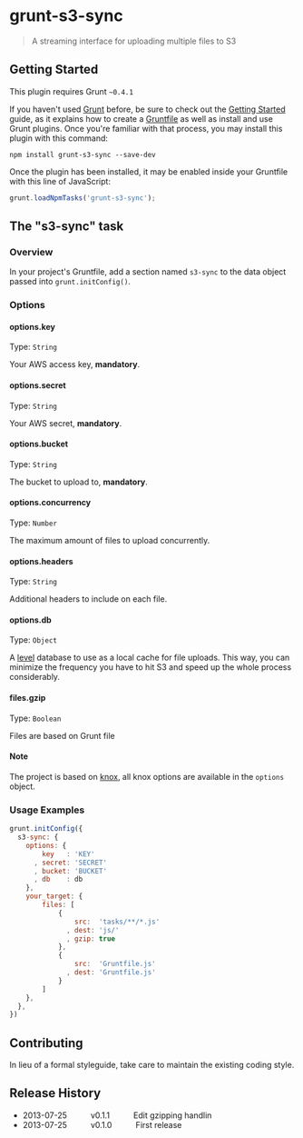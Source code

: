 # grunt-s3-sync

> A streaming interface for uploading multiple files to S3

## Getting Started
This plugin requires Grunt `~0.4.1`

If you haven't used [Grunt](http://gruntjs.com/) before, be sure to check out the [Getting Started](http://gruntjs.com/getting-started) guide, as it explains how to create a [Gruntfile](http://gruntjs.com/sample-gruntfile) as well as install and use Grunt plugins. Once you're familiar with that process, you may install this plugin with this command:

```shell
npm install grunt-s3-sync --save-dev
```

Once the plugin has been installed, it may be enabled inside your Gruntfile with this line of JavaScript:

```js
grunt.loadNpmTasks('grunt-s3-sync');
```

## The "s3-sync" task

### Overview
In your project's Gruntfile, add a section named `s3-sync` to the data object passed into `grunt.initConfig()`.

### Options

#### options.key
Type: `String`

Your AWS access key, **mandatory**.

#### options.secret
Type: `String`

Your AWS secret, **mandatory**.

#### options.bucket
Type: `String`

The bucket to upload to, **mandatory**.

#### options.concurrency
Type: `Number`

The maximum amount of files to upload concurrently.

#### options.headers
Type: `String`

Additional headers to include on each file.

#### options.db
Type: `Object`

A [level](http://github.com/level/level) database to use as a local cache
for file uploads. This way, you can minimize the frequency you have to
hit S3 and speed up the whole process considerably.

#### files.gzip
Type: `Boolean`

Files are based on Grunt file

#### Note
The project is based on [knox](http://ghub.io/knox), all knox options are available in the
`options` object.

### Usage Examples

```js
grunt.initConfig({
  s3-sync: {
    options: {
        key   : 'KEY'
      , secret: 'SECRET'
      , bucket: 'BUCKET'
      , db    : db
    },
    your_target: {
        files: [
            {
                src:  'tasks/**/*.js'
              , dest: 'js/'
              , gzip: true
            },
            {
                src:  'Gruntfile.js'
              , dest: 'Gruntfile.js'
            }
        ]
    },
  },
})
```

## Contributing
In lieu of a formal styleguide, take care to maintain the existing coding style.

## Release History
* 2013-07-25   v0.1.1   Edit gzipping handlin
* 2013-07-25   v0.1.0   First release
